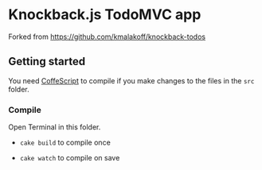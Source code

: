 # Knockback.js TodoMVC app

Forked from https://github.com/kmalakoff/knockback-todos

## Getting started

You need [CoffeScript](http://coffeescript.org) to compile if you make changes to the files in the `src` folder.


### Compile

Open Terminal in this folder.

- `cake build` to compile once

- `cake watch` to compile on save